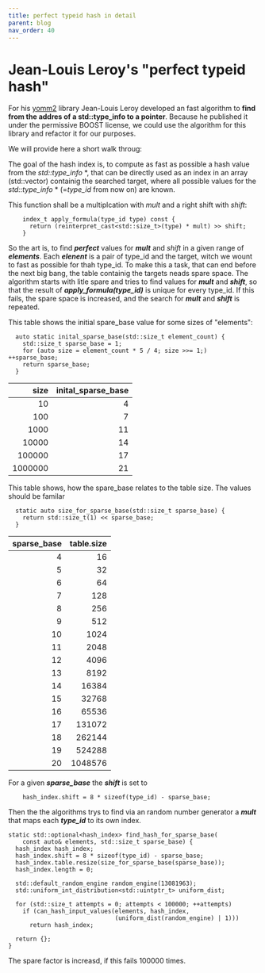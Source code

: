 ```yaml
---
title: perfect typeid hash in detail
parent: blog
nav_order: 40
---
```


# Jean-Louis Leroy's "perfect typeid hash"

For his [yomm2](https://github.com/jll63/yomm2) library Jean-Louis Leroy developed an fast algorithm to **find from the addres of a std::type_info to a pointer**.
Because he published it under the permissive BOOST license, we could use the algorithm for this library and refactor it for our purposes.

We will provide here a short walk throug:

The goal of the hash index is, to compute as fast as possible a hash value from the *std::type_info* *, that can be directly used as an index in an array (std::vector) containig the searched target, where all possible values for the *std::type_info* * (=*type_id* from now on) are known.

This function shall be a multiplcation with *mult* and a right shift with *shift*:
```
    index_t apply_formula(type_id type) const {
      return (reinterpret_cast<std::size_t>(type) * mult) >> shift;
    }
```
So the art is, to find ***perfect*** values for ***mult*** and *shift* in a given range of ***elements***.
Each ***elenent*** is a pair of type_id and the target, witch we wount to fast as possible for thah  type_id. 
To make this a task, that can end before the next big bang, the table containig the targets neads spare space.
The algorithm starts with litle spare and tries to find values for ***mult*** and ***shift***, so that the result of ***apply_formula(type_id)*** is unique for every type_id.
If this fails, the spare space is increased, and the search for ***mult*** and ***shift*** is repeated.

This table shows the initial spare_base value for some sizes of "elements":
```
  auto static inital_sparse_base(std::size_t element_count) {
    std::size_t sparse_base = 1;
    for (auto size = element_count * 5 / 4; size >>= 1;) ++sparse_base;
    return sparse_base;
  }
```
| size    | inital_sparse_base | 
| ----: | -------------------: |
| 10 | 4 |
| 100 | 7 |
| 1000 | 11 |
| 10000 | 14 |
| 100000 | 17 |
| 1000000 | 21 |

This table shows, how the spare_base relates to the table size. The values should be familar
```
  static auto size_for_sparse_base(std::size_t sparse_base) {
    return std::size_t(1) << sparse_base;
  }
```
| sparse_base | table.size |
| ----: | -------------: |
 | 4 | 16 |
 | 5 | 32 |
 | 6 | 64 |
 | 7 | 128 |
 | 8 | 256 |
 | 9 | 512 |
 | 10 | 1024 |
 | 11 | 2048 |
 | 12 | 4096 |
 | 13 | 8192 |
 | 14 | 16384 |
 | 15 | 32768 |
 | 16 | 65536 |
 | 17 | 131072 |
 | 18 | 262144 |
 | 19 | 524288 |
 | 20 | 1048576 |

For a given ***sparse_base*** the ***shift*** is set to
```
    hash_index.shift = 8 * sizeof(type_id) - sparse_base;
```
Then the the algorithms trys to find via an random number generator a ***mult*** that maps each ***type_id*** to its own index.
```
static std::optional<hash_index> find_hash_for_sparse_base(
    const auto& elements, std::size_t sparse_base) {
  hash_index hash_index;
  hash_index.shift = 8 * sizeof(type_id) - sparse_base;
  hash_index.table.resize(size_for_sparse_base(sparse_base));
  hash_index.length = 0;

  std::default_random_engine random_engine(13081963);
  std::uniform_int_distribution<std::uintptr_t> uniform_dist;

  for (std::size_t attempts = 0; attempts < 100000; ++attempts)
    if (can_hash_input_values(elements, hash_index,
                              (uniform_dist(random_engine) | 1)))
      return hash_index;

  return {};
}
``` 
The spare factor is increasd, if this fails 100000 times.  


